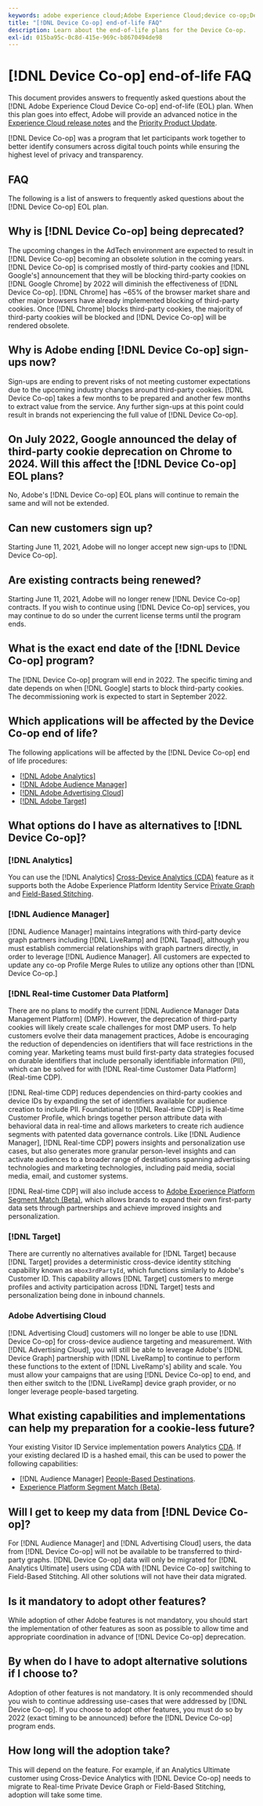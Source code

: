 ```yaml
---
keywords: adobe experience cloud;Adobe Experience Cloud;device co-op;Device Co-op;end-of-life
title: "[!DNL Device Co-op] end-of-life FAQ"
description: Learn about the end-of-life plans for the Device Co-op.
exl-id: 015ba95c-0c8d-415e-969c-b8670494de98
---
```

# [!DNL Device Co-op] end-of-life FAQ

This document provides answers to frequently asked questions about the [!DNL Adobe Experience Cloud Device Co-op] end-of-life (EOL) plan. When this plan goes into effect, Adobe will provide an advanced notice in the [Experience Cloud release notes](https://experienceleague.adobe.com/docs/release-notes/experience-cloud/current.html) and the [Priority Product Update](https://www.adobe.com/subscription/priority-product-update.html).

[!DNL Device Co-op] was a program that let participants work together to better identify consumers across digital touch points while ensuring the highest level of privacy and transparency.

## FAQ

The following is a list of answers to frequently asked questions about the [!DNL Device Co-op] EOL plan.

## Why is [!DNL Device Co-op] being deprecated?

The upcoming changes in the AdTech environment are expected to result in [!DNL Device Co-op] becoming an obsolete solution in the coming years. [!DNL Device Co-op] is comprised mostly of third-party cookies and [!DNL Google's] announcement that they will be blocking third-party cookies on [!DNL Google Chrome] by 2022 will diminish the effectiveness of [!DNL Device Co-op]. [!DNL Chrome] has ~65% of the browser market share and other major browsers have already implemented blocking of third-party cookies. Once [!DNL Chrome] blocks third-party cookies, the majority of third-party cookies will be blocked and [!DNL Device Co-op] will be rendered obsolete.

## Why is Adobe ending [!DNL Device Co-op] sign-ups now?

Sign-ups are ending to prevent risks of not meeting customer expectations due to the upcoming industry changes around third-party cookies. [!DNL Device Co-op] takes a few months to be prepared and another few months to extract value from the service. Any further sign-ups at this point could result in brands not experiencing the full value of [!DNL Device Co-op].

## On July 2022, Google announced the delay of third-party cookie deprecation on Chrome to 2024. Will this affect the [!DNL Device Co-op] EOL plans?

No, Adobe's [!DNL Device Co-op] EOL plans will continue to remain the same and will not be extended.

## Can new customers sign up?

Starting June 11, 2021, Adobe will no longer accept new sign-ups to [!DNL Device Co-op].

## Are existing contracts being renewed?

Starting June 11, 2021, Adobe will no longer renew [!DNL Device Co-op] contracts. If you wish to continue using [!DNL Device Co-op] services, you may continue to do so under the current license terms until the program ends.

## What is the exact end date of the [!DNL Device Co-op] program?

The [!DNL Device Co-op] program will end in 2022. The specific timing and date depends on when [!DNL Google] starts to block third-party cookies. The decommissioning work is expected to start in September 2022.

## Which applications will be affected by the Device Co-op end of life?

The following applications will be affected by the [!DNL Device Co-op] end of life procedures:

- [[!DNL Adobe Analytics]](https://experienceleague.adobe.com/docs/analytics.html?lang=en)
- [[!DNL Adobe Audience Manager]](https://experienceleague.adobe.com/docs/audience-manager/user-guide/overview/aam-overview.html?lang=en)
- [[!DNL Adobe Advertising Cloud]](https://experienceleague.adobe.com/docs/advertising-cloud.html?lang=en)
- [[!DNL Adobe Target]](https://experienceleague.adobe.com/docs/target/using/introduction/intro.html?lang=en)

## What options do I have as alternatives to [!DNL Device Co-op]?

### [!DNL Analytics]

You can use the [!DNL Analytics] [Cross-Device Analytics (CDA)](https://experienceleague.adobe.com/docs/analytics/components/cda/overview.html) feature as it supports both the Adobe Experience Platform Identity Service [Private Graph](https://experienceleague.adobe.com/docs/analytics/components/cda/device-graph.html?lang=en) and [Field-Based Stitching](https://experienceleague.adobe.com/docs/analytics/components/cda/field-based-stitching.html?lang=en).

### [!DNL Audience Manager]

[!DNL Audience Manager] maintains integrations with third-party device graph partners including [!DNL LiveRamp] and [!DNL Tapad], although you must establish commercial relationships with graph partners directly, in order to leverage [!DNL Audience Manager]. All customers are expected to update any co-op Profile Merge Rules to utilize any options other than [!DNL Device Co-op.]

### [!DNL Real-time Customer Data Platform]

There are no plans to modify the current [!DNL Audience Manager Data Management Platform] (DMP). However, the deprecation of third-party cookies will likely create scale challenges for most DMP users. To help customers evolve their data management practices, Adobe is encouraging the reduction of dependencies on identifiers that will face restrictions in the coming year. Marketing teams must build first-party data strategies focused on durable identifiers that include personally identifiable information (PII), which can be solved for with [!DNL Real-time Customer Data Platform] (Real-time CDP).

[!DNL Real-time CDP] reduces dependencies on third-party cookies and device IDs by expanding the set of identifiers available for audience creation to include PII. Foundational to [!DNL Real-time CDP] is Real-time Customer Profile, which brings together person attribute data with behavioral data in real-time and allows marketers to create rich audience segments with patented data governance controls. Like [!DNL Audience Manager], [!DNL Real-time CDP] powers insights and personalization use cases, but also generates more granular person-level insights and can activate audiences to a broader range of destinations spanning advertising technologies and marketing technologies, including paid media, social media, email, and customer systems.

[!DNL Real-time CDP] will also include access to [Adobe Experience Platform Segment Match (Beta)](https://experienceleague.adobe.com/docs/experience-platform/segmentation/ui/segment-match/overview.html?lang=en), which allows brands to expand their own first-party data sets through partnerships and achieve improved insights and personalization.

### [!DNL Target]

There are currently no alternatives available for [!DNL Target] because [!DNL Target] provides a deterministic cross-device identity stitching capability known as `mbox3rdPartyId`, which functions similarly to Adobe's Customer ID. This capability allows [!DNL Target] customers to merge profiles and activity participation across [!DNL Target] tests and personalization being done in inbound channels.

### Adobe Advertising Cloud

[!DNL Advertising Cloud] customers will no longer be able to use [!DNL Device Co-op] for cross-device audience targeting and measurement. With [!DNL Advertising Cloud], you will still be able to leverage Adobe's [!DNL Device Graph] partnership with [!DNL LiveRamp] to continue to perform these functions to the extent of [!DNL LiveRamp's] ability and scale. You must allow your campaigns that are using [!DNL Device Co-op] to end, and then either switch to the [!DNL LiveRamp] device graph provider, or no longer leverage people-based targeting.

## What existing capabilities and implementations can help my preparation for a cookie-less future?

Your existing Visitor ID Service implementation powers Analytics [CDA](https://experienceleague.adobe.com/docs/analytics/components/cda/overview.html). If your existing declared ID is a hashed email, this can be used to power the following capabilities:

- [!DNL Audience Manager] [People-Based Destinations](https://experienceleague.adobe.com/docs/audience-manager/user-guide/features/destinations/people-based/people-based-destinations-overview.html).
- [Experience Platform Segment Match (Beta)](https://experienceleague.adobe.com/docs/experience-platform/segmentation/ui/segment-match/overview.html?lang=en).

## Will I get to keep my data from [!DNL Device Co-op]?

For [!DNL Audience Manager] and [!DNL Advertising Cloud] users, the data from [!DNL Device Co-op] will not be available to be transferred to third-party graphs. [!DNL Device Co-op] data will only be migrated for [!DNL Analytics Ultimate] users using CDA with [!DNL Device Co-op] switching to Field-Based Stitching. All other solutions will not have their data migrated.

## Is it mandatory to adopt other features?

While adoption of other Adobe features is not mandatory, you should start the implementation of other features as soon as possible to allow time and appropriate coordination in advance of [!DNL Device Co-op] deprecation.

## By when do I have to adopt alternative solutions if I choose to?

Adoption of other features is not mandatory. It is only recommended should you wish to continue addressing use-cases that were addressed by [!DNL Device Co-op]. If you choose to adopt other features, you must do so by 2022 (exact timing to be announced) before the [!DNL Device Co-op] program ends.

## How long will the adoption take?

This will depend on the feature. For example, if an Analytics Ultimate customer using Cross-Device Analytics with [!DNL Device Co-op] needs to migrate to Real-time Private Device Graph or Field-Based Stitching, adoption will take some time.
